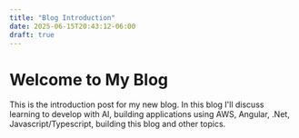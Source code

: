 ```yaml
---
title: "Blog Introduction"
date: 2025-06-15T20:43:12-06:00
draft: true
---
```


# Welcome to My Blog

This is the introduction post for my new blog. In this blog I'll discuss learning to develop with AI, building applications using AWS, Angular, .Net, Javascript/Typescript, building this blog and other topics.
